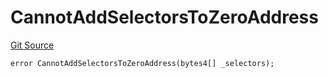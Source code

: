 # CannotAddSelectorsToZeroAddress
[Git Source](https://github.com/thrackle-io/Tron/blob/89e7f7b48d79c8e2bc6476fb1601cc9680f2c384/src/economic/ruleProcessor/RuleProcessorDiamondLib.sol)


```solidity
error CannotAddSelectorsToZeroAddress(bytes4[] _selectors);
```

